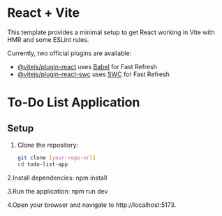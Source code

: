 # React + Vite

This template provides a minimal setup to get React working in Vite with HMR and some ESLint rules.

Currently, two official plugins are available:

- [@vitejs/plugin-react](https://github.com/vitejs/vite-plugin-react/blob/main/packages/plugin-react/README.md) uses [Babel](https://babeljs.io/) for Fast Refresh
- [@vitejs/plugin-react-swc](https://github.com/vitejs/vite-plugin-react-swc) uses [SWC](https://swc.rs/) for Fast Refresh
# To-Do List Application

## Setup

1. Clone the repository:
   ```bash
   git clone [your-repo-url]
   cd todo-list-app

2.Install dependencies:
npm install

3.Run the application:
npm run dev

4.Open your browser and navigate to http://localhost:5173.